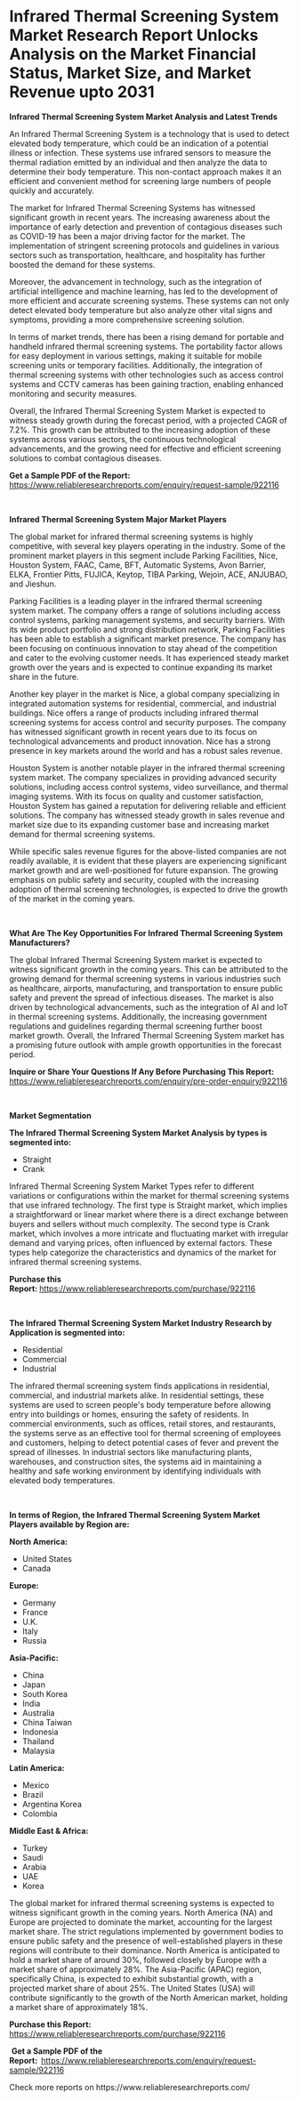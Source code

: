 <p><h1>Infrared Thermal Screening System Market Research Report Unlocks Analysis on the Market Financial Status, Market Size, and Market Revenue upto 2031</h1></p><p><strong>Infrared Thermal Screening System Market Analysis and Latest Trends</strong></p>
<p><p>An Infrared Thermal Screening System is a technology that is used to detect elevated body temperature, which could be an indication of a potential illness or infection. These systems use infrared sensors to measure the thermal radiation emitted by an individual and then analyze the data to determine their body temperature. This non-contact approach makes it an efficient and convenient method for screening large numbers of people quickly and accurately.</p><p>The market for Infrared Thermal Screening Systems has witnessed significant growth in recent years. The increasing awareness about the importance of early detection and prevention of contagious diseases such as COVID-19 has been a major driving factor for the market. The implementation of stringent screening protocols and guidelines in various sectors such as transportation, healthcare, and hospitality has further boosted the demand for these systems.</p><p>Moreover, the advancement in technology, such as the integration of artificial intelligence and machine learning, has led to the development of more efficient and accurate screening systems. These systems can not only detect elevated body temperature but also analyze other vital signs and symptoms, providing a more comprehensive screening solution.</p><p>In terms of market trends, there has been a rising demand for portable and handheld infrared thermal screening systems. The portability factor allows for easy deployment in various settings, making it suitable for mobile screening units or temporary facilities. Additionally, the integration of thermal screening systems with other technologies such as access control systems and CCTV cameras has been gaining traction, enabling enhanced monitoring and security measures.</p><p>Overall, the Infrared Thermal Screening System Market is expected to witness steady growth during the forecast period, with a projected CAGR of 7.2%. This growth can be attributed to the increasing adoption of these systems across various sectors, the continuous technological advancements, and the growing need for effective and efficient screening solutions to combat contagious diseases.</p></p>
<p><strong>Get a Sample PDF of the Report:&nbsp;</strong> <a href="https://www.reliableresearchreports.com/enquiry/request-sample/922116">https://www.reliableresearchreports.com/enquiry/request-sample/922116</a></p>
<p>&nbsp;</p>
<p><strong>Infrared Thermal Screening System Major Market Players</strong></p>
<p><p>The global market for infrared thermal screening systems is highly competitive, with several key players operating in the industry. Some of the prominent market players in this segment include Parking Facilities, Nice, Houston System, FAAC, Came, BFT, Automatic Systems, Avon Barrier, ELKA, Frontier Pitts, FUJICA, Keytop, TIBA Parking, Wejoin, ACE, ANJUBAO, and Jieshun.</p><p>Parking Facilities is a leading player in the infrared thermal screening system market. The company offers a range of solutions including access control systems, parking management systems, and security barriers. With its wide product portfolio and strong distribution network, Parking Facilities has been able to establish a significant market presence. The company has been focusing on continuous innovation to stay ahead of the competition and cater to the evolving customer needs. It has experienced steady market growth over the years and is expected to continue expanding its market share in the future.</p><p>Another key player in the market is Nice, a global company specializing in integrated automation systems for residential, commercial, and industrial buildings. Nice offers a range of products including infrared thermal screening systems for access control and security purposes. The company has witnessed significant growth in recent years due to its focus on technological advancements and product innovation. Nice has a strong presence in key markets around the world and has a robust sales revenue.</p><p>Houston System is another notable player in the infrared thermal screening system market. The company specializes in providing advanced security solutions, including access control systems, video surveillance, and thermal imaging systems. With its focus on quality and customer satisfaction, Houston System has gained a reputation for delivering reliable and efficient solutions. The company has witnessed steady growth in sales revenue and market size due to its expanding customer base and increasing market demand for thermal screening systems.</p><p>While specific sales revenue figures for the above-listed companies are not readily available, it is evident that these players are experiencing significant market growth and are well-positioned for future expansion. The growing emphasis on public safety and security, coupled with the increasing adoption of thermal screening technologies, is expected to drive the growth of the market in the coming years.</p></p>
<p>&nbsp;</p>
<p><strong>What Are The Key Opportunities For Infrared Thermal Screening System Manufacturers?</strong></p>
<p><p>The global Infrared Thermal Screening System market is expected to witness significant growth in the coming years. This can be attributed to the growing demand for thermal screening systems in various industries such as healthcare, airports, manufacturing, and transportation to ensure public safety and prevent the spread of infectious diseases. The market is also driven by technological advancements, such as the integration of AI and IoT in thermal screening systems. Additionally, the increasing government regulations and guidelines regarding thermal screening further boost market growth. Overall, the Infrared Thermal Screening System market has a promising future outlook with ample growth opportunities in the forecast period.</p></p>
<p><strong>Inquire or Share Your Questions If Any Before Purchasing This Report:</strong> <a href="https://www.reliableresearchreports.com/enquiry/pre-order-enquiry/922116">https://www.reliableresearchreports.com/enquiry/pre-order-enquiry/922116</a></p>
<p>&nbsp;</p>
<p><strong>Market Segmentation</strong></p>
<p><strong>The Infrared Thermal Screening System Market Analysis by types is segmented into:</strong></p>
<p><ul><li>Straight</li><li>Crank</li></ul></p>
<p><p>Infrared Thermal Screening System Market Types refer to different variations or configurations within the market for thermal screening systems that use infrared technology. The first type is Straight market, which implies a straightforward or linear market where there is a direct exchange between buyers and sellers without much complexity. The second type is Crank market, which involves a more intricate and fluctuating market with irregular demand and varying prices, often influenced by external factors. These types help categorize the characteristics and dynamics of the market for infrared thermal screening systems.</p></p>
<p><strong>Purchase this Report:&nbsp;</strong><a href="https://www.reliableresearchreports.com/purchase/922116">https://www.reliableresearchreports.com/purchase/922116</a></p>
<p>&nbsp;</p>
<p><strong>The Infrared Thermal Screening System Market Industry Research by Application is segmented into:</strong></p>
<p><ul><li>Residential</li><li>Commercial</li><li>Industrial</li></ul></p>
<p><p>The infrared thermal screening system finds applications in residential, commercial, and industrial markets alike. In residential settings, these systems are used to screen people's body temperature before allowing entry into buildings or homes, ensuring the safety of residents. In commercial environments, such as offices, retail stores, and restaurants, the systems serve as an effective tool for thermal screening of employees and customers, helping to detect potential cases of fever and prevent the spread of illnesses. In industrial sectors like manufacturing plants, warehouses, and construction sites, the systems aid in maintaining a healthy and safe working environment by identifying individuals with elevated body temperatures.</p></p>
<p>&nbsp;</p>
<p><strong>In terms of Region, the Infrared Thermal Screening System Market Players available by Region are:</strong></p>
<p>
    <p> <strong> North America: </strong>
        <ul>
            <li>United States</li>
            <li>Canada</li>
        </ul>
        </p> 
    <p> <strong> Europe: </strong>
        <ul>
            <li>Germany</li>
            <li>France</li>
            <li>U.K.</li>
            <li>Italy</li>
            <li>Russia</li>
        </ul>
        </p> 
    <p> <strong> Asia-Pacific: </strong>
        <ul>
            <li>China</li>
            <li>Japan</li>
            <li>South Korea</li>
            <li>India</li>
            <li>Australia</li>
            <li>China Taiwan</li>
            <li>Indonesia</li>
            <li>Thailand</li>
            <li>Malaysia</li>
        </ul>
        </p> 
    <p> <strong> Latin America: </strong>
        <ul>
            <li>Mexico</li>
            <li>Brazil</li>
            <li>Argentina Korea</li>
            <li>Colombia</li>
        </ul>
        </p> 
    <p> <strong> Middle East & Africa: </strong>
        <ul>
            <li>Turkey</li>
            <li>Saudi</li>
            <li>Arabia</li>
            <li>UAE</li>
            <li>Korea</li>
        </ul>
    </p>
    </p>
<p><p>The global market for infrared thermal screening systems is expected to witness significant growth in the coming years. North America (NA) and Europe are projected to dominate the market, accounting for the largest market share. The strict regulations implemented by government bodies to ensure public safety and the presence of well-established players in these regions will contribute to their dominance. North America is anticipated to hold a market share of around 30%, followed closely by Europe with a market share of approximately 28%. The Asia-Pacific (APAC) region, specifically China, is expected to exhibit substantial growth, with a projected market share of about 25%. The United States (USA) will contribute significantly to the growth of the North American market, holding a market share of approximately 18%.</p></p>
<p><strong>Purchase this Report: </strong><a href="https://www.reliableresearchreports.com/purchase/922116">https://www.reliableresearchreports.com/purchase/922116</a></p>
<p>&nbsp;<strong>Get a Sample PDF of the Report:&nbsp;&nbsp;</strong><a href="https://www.reliableresearchreports.com/enquiry/request-sample/922116">https://www.reliableresearchreports.com/enquiry/request-sample/922116</a></p>
<p><strong></strong></p>
<p>Check more reports on https://www.reliableresearchreports.com/</p>